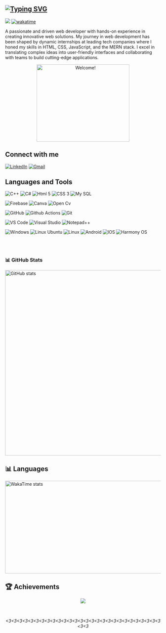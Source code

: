 [![Typing SVG](https://readme-typing-svg.demolab.com/?lines=Hey++I'm+Amina+Rafi!+👋&color=000000&size=29&font=Courier)](https://git.io/typing-svg)
--


[![](https://visitcount.itsvg.in/api?id=girlmeetsfast&icon=0&color=0)](https://visitcount.itsvg.in)
[![wakatime](https://wakatime.com/badge/user/d60a1a4b-f4ba-4d10-9820-7c4a10ccb614.svg)](https://wakatime.com/@d60a1a4b-f4ba-4d10-9820-7c4a10ccb614)
<p>
  A passionate and driven web developer with hands-on experience in creating innovative web solutions. My journey in web development has been shaped by dynamic internships at leading tech companies
where I honed my skills in HTML, CSS, JavaScript, and the MERN stack. I excel in translating complex ideas
into user-friendly interfaces and collaborating with teams to build cutting-edge applications.
</p>


<div align="center" width="50">

<img src="https://i.pinimg.com/originals/e9/af/57/e9af575f3585ea93a8dda580b227ce5a.gif" alt="Welcome!" width="300" height= "250" />

</div>



## **Connect with me**

<a href="https://www.linkedin.com/in/amna-rafi-93966a270/" target="_blank"><img src="https://img.shields.io/badge/LinkedIn-0077B5?style=for-the-badge&logo=linkedin&logoColor=white" alt="LinkedIn"></a>
<a href="mailto:amnarafi43@gmail.com" target="_blank">
  <img src="https://img.shields.io/badge/Gmail-D14836?style=for-the-badge&logo=gmail&logoColor=white" alt="Gmail">
</a>


## **Languages and Tools**

![C++](https://img.shields.io/badge/C%2B%2B-00599C?style=for-the-badge&logo=c%2B%2B&logoColor=white)
![C#](https://img.shields.io/badge/C%23-239120?style=for-the-badge&logo=c-sharp&logoColor=white)
![Html 5](https://img.shields.io/badge/HTML5-E34F26?style=for-the-badge&logo=html5&logoColor=white)
![CSS 3](https://img.shields.io/badge/CSS3-1572B6?style=for-the-badge&logo=css3&logoColor=white)
![My SQL](https://img.shields.io/badge/MySQL-005C84?style=for-the-badge&logo=mysql&logoColor=white)



![Firebase](https://img.shields.io/badge/firebase-ffca28?style=for-the-badge&logo=firebase&logoColor=black)
![Canva](https://img.shields.io/badge/Canva-%2300C4CC.svg?&style=for-the-badge&logo=Canva&logoColor=white)
![Open Cv](https://img.shields.io/badge/OpenCV-27338e?style=for-the-badge&logo=OpenCV&logoColor=white)


![GitHub](https://img.shields.io/badge/GitHub-100000?style=for-the-badge&logo=github&logoColor=white)
![Github Actions](https://img.shields.io/badge/GitHub_Actions-2088FF?style=for-the-badge&logo=github-actions&logoColor=white)
![Git](https://img.shields.io/badge/GIT-E44C30?style=for-the-badge&logo=git&logoColor=white)



![VS Code](https://img.shields.io/badge/VSCode-0078D4?style=for-the-badge&logo=visual%20studio%20code&logoColor=white)
![Visual Studio](https://img.shields.io/badge/Visual_Studio-5C2D91?style=for-the-badge&logo=visual%20studio&logoColor=white)
![Notepad++](https://img.shields.io/badge/Notepad++-90E59A.svg?style=for-the-badge&logo=notepad%2B%2B&logoColor=black)


![Windows](https://img.shields.io/badge/Windows-0078D6?style=for-the-badge&logo=windows&logoColor=white)
![Linux Ubuntu](https://img.shields.io/badge/Lubuntu-0068C8?style=for-the-badge&logo=lubuntu&logoColor=white)
![Linux](https://img.shields.io/badge/Linux-FCC624?style=for-the-badge&logo=linux&logoColor=black)
![Android](https://img.shields.io/badge/Android-3DDC84?style=for-the-badge&logo=android&logoColor=white)
![IOS](https://img.shields.io/badge/iOS-000000?style=for-the-badge&logo=ios&logoColor=white)
![Harmony OS](https://img.shields.io/badge/HarmonyOS-000000?style=for-the-badge&logo=harmonyos&logoColor=white)

<br/>
‎‎ 

<h3>📊 GitHub Stats</h3>
      <img src="https://github-readme-stats-tau-taupe-31.vercel.app/api?username=girlmeetsfast&hide=stars,prs&show_icons=true&rank_icon=github&theme=transparent" alt="GitHub stats" width="600"  >


## **📊 Languages**

<img src="https://wakatime.com/share/@1f87a6e4-5e73-458d-b30f-79961da9f5e4/32be6a27-b32d-4ab9-ab62-7a06f5137497.svg" alt="WakaTime stats" width="600" height="300">


      
## **🏆 Achievements**

<div align="center" style="text-align:center">
<img src="https://github-profile-trophy.vercel.app/?username=girlmeetsfast&theme=dracula" /><br />
</div>

<br/>
<br/>

<p align="center"><em><3<3<3<3<3<3<3<3<3<3<3<3<3<3<3<3<3<3<3<3<3<3<3<3<3<3<3<3<3<3</em></p>
<!---
girlmeetsfast/girlmeetsfast is a ✨ special ✨ repository because its `README.md` (this file) appears on your GitHub profile.
You can click the Preview link to take a look at your changes.
--->
